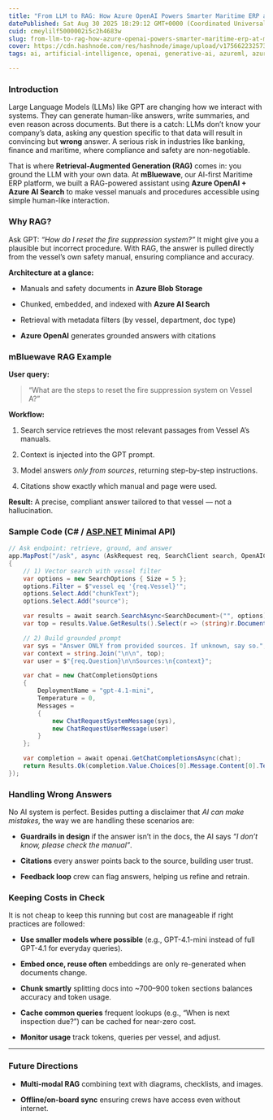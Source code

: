 ```yaml
---
title: "From LLM to RAG: How Azure OpenAI Powers Smarter Maritime ERP at mBluewave"
datePublished: Sat Aug 30 2025 18:29:12 GMT+0000 (Coordinated Universal Time)
cuid: cmeylilf5000002i5c2h4683w
slug: from-llm-to-rag-how-azure-openai-powers-smarter-maritime-erp-at-mbluewave
cover: https://cdn.hashnode.com/res/hashnode/image/upload/v1756622325730/19c8fd39-8b22-4e6d-a0e4-b53d76a151da.png
tags: ai, artificial-intelligence, openai, generative-ai, azureml, azure-openai, rag

---
```


### Introduction

Large Language Models (LLMs) like GPT are changing how we interact with systems. They can generate human-like answers, write summaries, and even reason across documents. But there is a catch: LLMs don’t know your company’s data, asking any question specific to that data will result in convincing but **wrong** answer. A serious risk in industries like banking, finance and maritime, where compliance and safety are non-negotiable.

That is where **Retrieval-Augmented Generation (RAG)** comes in: you ground the LLM with your own data. At **mBluewave**, our AI-first Maritime ERP platform, we built a RAG-powered assistant using **Azure OpenAI + Azure AI Search** to make vessel manuals and procedures accessible using simple human-like interaction.

### Why RAG?

Ask GPT: *“How do I reset the fire suppression system?”* It might give you a plausible but incorrect procedure. With RAG, the answer is pulled directly from the vessel’s own safety manual, ensuring compliance and accuracy.

**Architecture at a glance:**

* Manuals and safety documents in **Azure Blob Storage**
    
* Chunked, embedded, and indexed with **Azure AI Search**
    
* Retrieval with metadata filters (by vessel, department, doc type)
    
* **Azure OpenAI** generates grounded answers with citations
    

### mBluewave RAG Example

**User query:**

> “What are the steps to reset the fire suppression system on Vessel A?”

**Workflow:**

1. Search service retrieves the most relevant passages from Vessel A’s manuals.
    
2. Context is injected into the GPT prompt.
    
3. Model answers *only from sources*, returning step-by-step instructions.
    
4. Citations show exactly which manual and page were used.
    

**Result:** A precise, compliant answer tailored to that vessel — not a hallucination.

### Sample Code (C# / [ASP.NET](http://ASP.NET) Minimal API)

```csharp
// Ask endpoint: retrieve, ground, and answer
app.MapPost("/ask", async (AskRequest req, SearchClient search, OpenAIClient openai) =>
{
    // 1) Vector search with vessel filter
    var options = new SearchOptions { Size = 5 };
    options.Filter = $"vessel eq '{req.Vessel}'";
    options.Select.Add("chunkText");
    options.Select.Add("source");

    var results = await search.SearchAsync<SearchDocument>("", options);
    var top = results.Value.GetResults().Select(r => (string)r.Document["chunkText"]).ToList();

    // 2) Build grounded prompt
    var sys = "Answer ONLY from provided sources. If unknown, say so.";
    var context = string.Join("\n\n", top);
    var user = $"{req.Question}\n\nSources:\n{context}";

    var chat = new ChatCompletionsOptions
    {
        DeploymentName = "gpt-4.1-mini",
        Temperature = 0,
        Messages =
        {
            new ChatRequestSystemMessage(sys),
            new ChatRequestUserMessage(user)
        }
    };

    var completion = await openai.GetChatCompletionsAsync(chat);
    return Results.Ok(completion.Value.Choices[0].Message.Content[0].Text);
});
```

### Handling Wrong Answers

No AI system is perfect. Besides putting a disclaimer that *AI can make mistakes,* the way we are handling these scenarios are:

* **Guardrails in design** if the answer isn’t in the docs, the AI says *“I don’t know, please check the manual”*.
    
* **Citations** every answer points back to the source, building user trust.
    
* **Feedback loop** crew can flag answers, helping us refine and retrain.
    

### Keeping Costs in Check

It is not cheap to keep this running but cost are manageable if right practices are followed:

* **Use smaller models where possible** (e.g., GPT-4.1-mini instead of full GPT-4.1 for everyday queries).
    
* **Embed once, reuse often** embeddings are only re-generated when documents change.
    
* **Chunk smartly** splitting docs into ~700–900 token sections balances accuracy and token usage.
    
* **Cache common queries** frequent lookups (e.g., “When is next inspection due?”) can be cached for near-zero cost.
    
* **Monitor usage** track tokens, queries per vessel, and adjust.
    

---

### Future Directions

* **Multi-modal RAG** combining text with diagrams, checklists, and images.
    
* **Offline/on-board sync** ensuring crews have access even without internet.